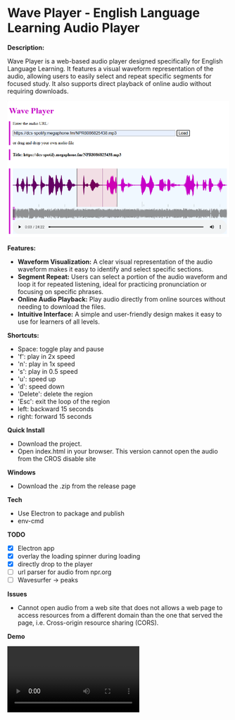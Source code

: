 # Wave Player - English Language Learning Audio Player

**Description:**

Wave Player is a web-based audio player designed specifically for English Language Learning. It features a visual waveform representation of the audio, allowing users to easily select and repeat specific segments for focused study.  It also supports direct playback of online audio without requiring downloads.

[![demo](./assets/snapshot.png)](./assets/demo.mp4)

**Features:**

* **Waveform Visualization:**  A clear visual representation of the audio waveform makes it easy to identify and select specific sections.
* **Segment Repeat:**  Users can select a portion of the audio waveform and loop it for repeated listening, ideal for practicing pronunciation or focusing on specific phrases.
* **Online Audio Playback:** Play audio directly from online sources without needing to download the files.
* **Intuitive Interface:** A simple and user-friendly design makes it easy to use for learners of all levels.

**Shortcuts:**

* Space: toggle play and pause
* 'f': play in 2x speed
* 'n': play in 1x speed
* 's': play in 0.5 speed
* 'u': speed up
* 'd': speed down
* 'Delete': delete the region
* 'Esc': exit the loop of the region
* left:  backward 15 seconds
* right: forward 15 seconds

**Quick Install**
* Download the project.
* Open index.html in your browser.
This version cannot open the audio from the CROS disable site

**Windows**
* Download the .zip from the release page 

**Tech**
- Use Electron to package and publish
- env-cmd

**TODO**
- [x] Electron app
- [x] overlay the loading spinner during loading 
- [x] directly drop to the player
- [ ] url parser for audio from npr.org
- [ ] Wavesurfer -> peaks 

**Issues**
* Cannot open audio from a web site that does not allows a web page to access resources from a different domain than the one that served the page, i.e. Cross-origin resource sharing (CORS).


**Demo**

<video src='./assets/demo.mp4' > 
